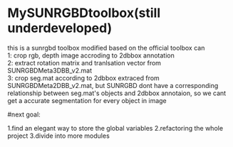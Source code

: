 # MySUNRGBDtoolbox(still underdeveloped)


this is a sunrgbd toolbox modified based on the official toolbox can  
1: crop rgb, depth image accroding to 2dbbox annotation  
2: extract rotation matrix and tranlsation vector from SUNRGBDMeta3DBB_v2.mat  
3: crop seg.mat according to 2dbbox extraced from SUNRGBDMeta2DBB_v2.mat, but SUNRGBD dont have a corresponding relationship   between seg.mat's objects and 2dbbox annotaion, so we cant get a accurate segmentation for every object in image  




#next goal:

1.find an elegant way to store the global variables
2.refactoring the whole project
3.divide into more modules